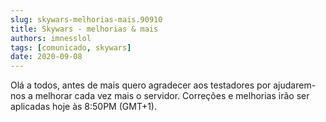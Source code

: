 ```yaml
---
slug: skywars-melhorias-mais.90910
title: Skywars - melhorias & mais
authors: imnesslol
tags: [comunicado, skywars]
date: 2020-09-08
---
```


Olá a todos, antes de mais quero agradecer aos testadores por ajudarem-nos a melhorar cada vez mais o servidor. Correções e melhorias irão ser aplicadas hoje às 8:50PM (GMT+1).